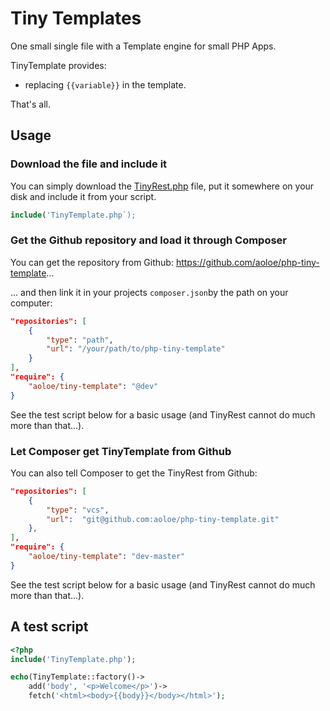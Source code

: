 # Tiny Templates

One small single file with a Template engine for small PHP Apps.

TinyTemplate provides:

- replacing `{{variable}}` in the template.

That's all.

## Usage

### Download the file and include it

You can simply download the [TinyRest.php](https://raw.githubusercontent.com/aoloe/php-tiny-template/master/src/TinyTemplate.php) file, put it somewhere on your disk and include it from your script.

```php
include('TinyTemplate.php`);
```

### Get the Github repository and load it through Composer

You can get the repository from Github: <https://github.com/aoloe/php-tiny-template>...

... and then link it in your projects `composer.json`by the path on your computer:

```json
"repositories": [
    {
        "type": "path",
        "url": "/your/path/to/php-tiny-template"
    }
],
"require": {
    "aoloe/tiny-template": "@dev"
}
```

See the test script below for a basic usage (and TinyRest cannot do much more than that...).

### Let Composer get TinyTemplate from Github

You can also tell Composer to get the TinyRest from Github:

```json
"repositories": [
    {
        "type": "vcs",
        "url":  "git@github.com:aoloe/php-tiny-template.git"
    },
],
"require": {
    "aoloe/tiny-template": "dev-master"
}
```

See the test script below for a basic usage (and TinyRest cannot do much more than that...).

## A test script

```php
<?php
include('TinyTemplate.php');

echo(TinyTemplate::factory()->
    add('body', '<p>Welcome</p>')->
    fetch('<html><body>{{body}}</body></html>');
```
